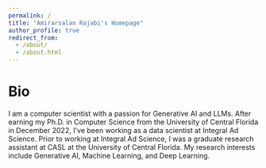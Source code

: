 ```yaml
---
permalink: /
title: "Amirarsalan Rajabi's Homepage"
author_profile: true
redirect_from: 
  - /about/
  - /about.html
---
```


Bio
======
I am a computer scientist with a passion for Generative AI and LLMs. After earning my Ph.D. in Computer Science from the University of Central Florida in December 2022, I've been working as a data scientist at Integral Ad Science. Prior to working at Integral Ad Science, I was a graduate research assistant at CASL at the University of Central Florida. My research interests include Generative AI, Machine Learning, and Deep Learning.

